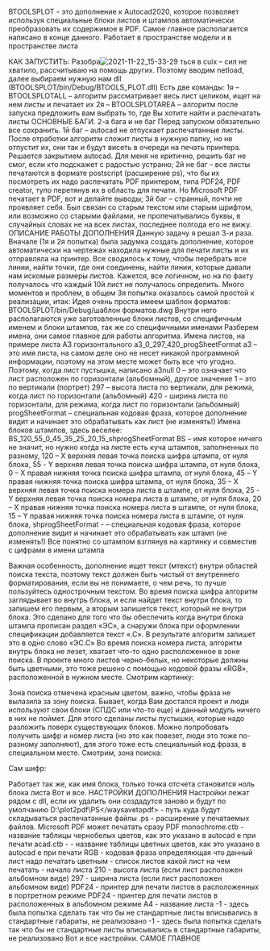 ﻿BTOOLSPLOT - это дополнение к Autocad2020, которое позволяет используя специальные блоки листов и штампов автоматически преобразовать их содержимое в PDF.
Самое главное располагается написано в конце данного.
Работает в пространстве модели и в пространстве листа

КАК ЗАПУСТИТЬ:
Разобра![2021-11-22_15-33-29](https://user-images.githubusercontent.com/39908908/147631893-204bf81a-c7c7-482f-8f53-74485175fe46.png)
ться в cuix – сил не хватило, рассчитываю на помощь других. 
Поэтому вводим netload, далее выбираем нужную нам dll (BTOOLSPLOT/bin/Debug/BTOOLS_PLOT.dll)
Есть две команды:
1я – BTOOLSPLOTALL – алгоритм рассматривает весь лист целиком, ищет на нем листы и печатает их
2я – BTOOLSPLOTAREA – алгоритм после запуска предложить вам выбрать то, где Вы хотите найти и распечатать листы
ОСНОВНЫЕ БАГИ. 2-а бага и не баг
Перед запуском обязательно все сохранить.
1й баг – autocad не отпускает распечатанные листы. После отработки алгоритм сложит листы в нужную папку, но не отпустит их, они так и будут висеть в очереди на печать принтера. Решается закрытием autocad. Для меня не критично, решить баг не смог, если кто подскажет с радостью устраню;
2й не баг – все листы печатаются в формате postscript (расширение ps), что бы их посмотреть их надо распечатать PDF принтером, типа PDF24, PDF creator, тупо перетянув их в область для печати. Но Microsoft PDF печатает в PDF, вот и делайте выводы;
3й баг – странный, почти не проявляет себя. Был связан со старым текстом или старым шрифтом, или возможно со старыми файлами, не пропечатывались буквы, в случайных словах не на всех листах, последнее полгода его не вижу. 
ОПИСАНИЕ РАБОТЫ ДОПОЛНЕНИЯ
Данную задачу я решал 3-и раза. Вначале (1я и 2я попытка) была задумка создать дополнение, которое автоматически на чертежах находила нужные для печати листы и их отправляла на принтер. Все сводилось к тому, чтобы перебрать все линии, найти точки, где они соединены, найти линии, которые давали нам искомые размеры листов. Кажется, все логичном, но на по факту получалось что каждый 10й лист не получалось определить. Много моментов и проблем, в общем 3я попытка оказалось самой простой к реализации, итак:
Идея очень проста имеем шаблон форматов: BTOOLSPLOT/bin/Debug/шаблон форматов.dwg
Внутри него располагаются уже заготовленные блоки листов, со специфичным именем и блоки штампов, так же со специфичными именами
Разберем имена, они самое главное для работы алгоритма.
Имена листов, на примере листа А3 горизонтального
a3_0_297_420_progSheetFormat
а3 – это имя листа, на самом деле оно не несет никакой программной информации, поэтому на этом месте может быть все что угодно. Поэтому, когда лист пустышка, написано а3null
0 – это означает что лист расположен по горизонтали (альбомный), другое значение 1 – это по вертикали (портрет)
297 – высота листа по вертикали, для режима, когда лист по горизонтали (альбомный)
420 - ширина листа по горизонтали, для режима, когда лист по горизонтали (альбомный)
progSheetFormat – специальная кодовая фраза, которое дополнение видит и начинает это обрабатывать как лист (не изменять!)
Имена блоков штампов, здесь веселее:
BS_120_55_0_45_35_25_20_15_shprogSheetFormat
BS – имя которое ничего не значит, но нужно когда на листе есть куча штампов, заполненных по разному,
120 – Х верхняя левая точка поиска шифра штампа, от нуля блока,
55 - Y верхняя левая точка поиска шифра штампа, от нуля блока,
0 – Х правая нижняя точка поиска шифра штампа, от нуля блока,
45 – Y правая нижняя точка поиска шифра штампа, от нуля блока,
35 – Х верхняя левая точка поиска номера листа в штампе, от нуля блока,
25 - Y верхняя левая точка поиска номера листа в штампе, от нуля блока,
20 – Х правая нижняя точка поиска номера листа в штампе, от нуля блока,
15 – Y правая нижняя точка поиска номера листа в штампе, от нуля блока,
shprogSheetFormat - – специальная кодовая фраза, которое дополнение видит и начинает это обрабатывать как штамп (не изменять!)
Все понятно со штампом взглянув на картинку и совместив с цифрами в имени штампа
 
Важная особенность, дополнение ищет текст (мтекст) внутри областей поиска текста, поэтому текст должен быть чистый от внутреннего форматирования, если вы не понимаете, о чем речь, то лучше пользуйтесь однострочным текстом.
Во время поиска шифра алгоритм заглядывает во внутрь блока, и если найдет текст внутри блока, то запишем его первым, а вторым запишется текст, который не внутри блока. Это сделано для того что бы обеспечить когда внутри блока штампа прописан раздел «ЭС», а снаружи блока при оформлении спецификации добавляется текст «.С». В результате алгоритм запишет это в одно слово «ЭС.С»
Во время поиска номера листа, алгоритм внутрь блока не лезет, хватает что-то одно расположенное в зоне поиска.
В проекте много листов черно-белых, но некоторые должны быть цветными, это тоже решено с помощью кодовой фразы «RGB», расположенной в нужном месте. Смотрим картинку: 
 
Зона поиска отмечена красным цветом, важно, чтобы фраза не вылазила за зону поиска.
Бывает, когда Вам достался проект и люди используют свои блоки (СПДС или что-то еще) и данный модуль ничего в них не поймет. Для этого сделаны листы пустышки, которые надо разложить поверх существующих блоков. Можно попробовать получить шифр и номер листа (но это как повезет, люди это тоже по-разному заполняют), для этого тоже есть специальный код фраза, в специальном месте.
Смотрим, зона поиска:
 
Сам шифр:
 
Работает так же, как имя блока, только точка отсчета становится ноль блока листа
Вот и все.
НАСТРОЙКИ ДОПОЛНЕНИЯ
Настройки лежат рядом с dll, если их удалить они создадутся заново и будут по умолчанию
<waysavetopdf>D:\plot2pdf\PS\</waysavetopdf> - путь куда будут складываться распечатанные файлы
  <waysavetoext>.ps</waysavetoext> - расширение у печатаемых файлов. Microsoft PDF может печатать сразу PDF
  <colorWB>monochrome.ctb</colorWB> - название таблицы чернобелых цветов, как это указано в autocad е при печати
  <colorRGB>acad.ctb</colorRGB> -  - название таблицы цветных цветов, как это указано в autocad е при печати
  <specTextColor>RGB</specTextColor> - кодовая фраза определяющая что данный лист надо печатать цветным
  <listFS> - список листов какой лист на чем печатать
    <setSheet>  - начало листа
      <height>210</height>  - высота листа (если лист расположен альбомном виде)
      <weight>297</weight> - ширина листа (если лист расположен альбомном виде)
      <printPortrait>PDF24</printPortrait> - принтер для печати листов в расположенных в портретном режиме
      <printLandscape>PDF24</printLandscape> - принтер для печати листов в расположенных в альбомном режиме
      <nameSheet>A4</nameSheet> - название листа
      <weightPlot>-1</weightPlot> - здесь была попытка сделать так что бы не стандартные листы вписывались в стандартные габариты, не реализовано
      <heightPlot>-1</heightPlot> - здесь была попытка сделать так что бы не стандартные листы вписывались в стандартные габариты, не реализовано
    </setSheet>
Вот и все настройки.
САМОЕ ГЛАВНОЕ
